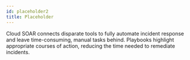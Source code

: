 ```yaml
---
id: placeholder2
title: Placeholder
---
```


<head>
  <meta name="robots" content="noindex" />
</head>

Cloud SOAR connects disparate tools to fully automate incident response and leave time-consuming, manual tasks behind. Playbooks highlight appropriate courses of action, reducing the time needed to remediate incidents.
